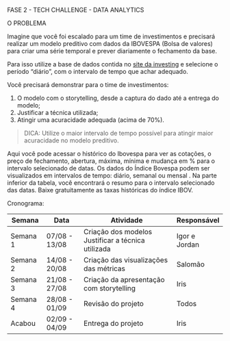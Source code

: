 FASE 2 - TECH CHALLENGE - DATA ANALYTICS

O PROBLEMA

Imagine que você foi escalado para um time de investimentos e precisará realizar um modelo preditivo com dados da IBOVESPA (Bolsa de valores) para criar uma série temporal e prever diariamente o fechamento da base.      


Para isso utilize a base de dados contida no [site da investing](https://br.investing.com/indices/bovespa-historical-data) e selecione o período “diário”, com o intervalo de tempo que achar adequado.

Você precisará demonstrar para o time de investimentos:

1. O modelo com o storytelling, desde a captura do dado até a entrega do modelo;
2. Justificar a técnica utilizada;
3. Atingir uma acuracidade adequada (acima de 70%).

> DICA: Utilize o maior intervalo de tempo possível para atingir maior acuracidade no modelo preditivo.


Aqui você pode acessar o histórico do Ibovespa para ver as cotações, o preço de fechamento, abertura, máxima, mínima e mudança em % para o intervalo selecionado de datas. Os dados do Índice Bovespa podem ser visualizados em intervalos de tempo: diário, semanal ou mensal . Na parte inferior da tabela, você encontrará o resumo para o intervalo selecionado das datas. Baixe gratuitamente as taxas históricas do índice IBOV.

Cronograma:

| Semana | Data | Atividade | Responsável |
| --- |--- | --- | --- |
| Semana 1 |07/08 - 13/08 | Criação dos modelos Justificar a técnica utilizada| Igor e Jordan |
| Semana 2 | 14/08 - 20/08 | Criação das visualizações das métricas | Salomão |
| Semana 3 | 21/08 - 27/08 | Criação da apresentação com storytelling| Iris |
| Semana 4 | 28/08 - 01/09 | Revisão do projeto | Todos |
| Acabou | 02/09 - 04/09 | Entrega do projeto | Iris |